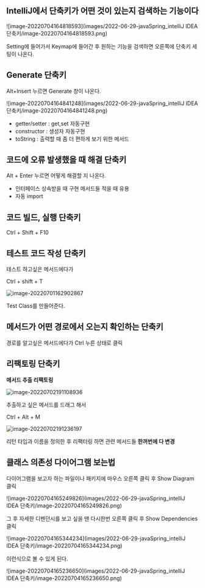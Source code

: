 ## IntelliJ에서 단축키가 어떤 것이 있는지 검색하는 기능이다

![image-20220704164818593](images/2022-06-29-javaSpring_intelliJ IDEA 단축키/image-20220704164818593.png)

Setting에 들어가서 Keymap에 들어간 후 원하는 기능을 검색하면 오른쪽에 단축키 세팅이 나온다.

## Generate 단축키

Alt+Insert 누르면 Generate 창이 나온다.

![image-20220704164841248](images/2022-06-29-javaSpring_intelliJ IDEA 단축키/image-20220704164841248.png)

- getter/setter : get,set 자동구현
- constructor : 생성자 자동구현
- toString : 출력할 때 좀 더 편하게 보기 위한 메서드

## 코드에 오류 발생했을 때 해결 단축키

Alt + Enter 누르면 어떻게 해결할 지 나온다.

* 인터페이스 상속받을 때 구현 메서드들 적을 때 유용
* 자동 import

## 코드 빌드, 실행 단축키

Ctrl + Shift + F10

## 테스트 코드 작성 단축키

테스트 하고싶은 메서드에다가

Ctrl + shift + T

![image-20220701162902867](https://user-images.githubusercontent.com/105288887/176997091-a376d399-e184-4af9-a9f2-2c31a5d66372.png)

Test Class를 만들어준다.

## 메서드가 어떤 경로에서 오는지 확인하는 단축키

경로를 알고싶은 메서드에다가 Ctrl 누른 상태로 클릭

## 리팩토링 단축키

**메서드 추출 리팩토링**

![image-20220702191108936](https://user-images.githubusercontent.com/105288887/176997094-1bb487c6-ca31-4405-976e-ef2ae43902ae.png)

추출하고 싶은 메서드를 드래그 해서

Ctrl + Alt + M

![image-20220702191236197](https://user-images.githubusercontent.com/105288887/176997099-5e302902-e68f-4b9d-9d21-d1a69ca9b24b.png)

리턴 타입과 이름을 정의한 후 리팩터링 하면 관련 메서드들 **한꺼번에 다 변경**

## 클래스 의존성 다이어그램 보는법

다이어그램을 보고자 하는 파일이나 패키지에 마우스 오른쪽 클릭 후 Show Diagram 클릭

![image-20220704165249826](images/2022-06-29-javaSpring_intelliJ IDEA 단축키/image-20220704165249826.png)

그 후 자세한 디펜던시를 보고 싶을 땐 다시한번 오른쪽 클릭 후 Show Dependencies 클릭

![image-20220704165344234](images/2022-06-29-javaSpring_intelliJ IDEA 단축키/image-20220704165344234.png)

이런식으로 볼 수 있게 된다.

![image-20220704165236650](images/2022-06-29-javaSpring_intelliJ IDEA 단축키/image-20220704165236650.png)
